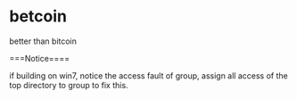 betcoin
=======

better than bitcoin

===Notice====

if building on win7, notice the access fault of <Users> group, assign all access of the top directory to <Users> group to fix this.
